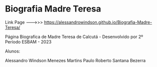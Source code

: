 # Biografia Madre Teresa

Link Page --->>> https://alessandrowindson.github.io/Biografia-Madre-Teresa/

Página Biografica de Madre Teresa de Calcutá - Desenvolvido por 2º Período ESBAM - 2023

Alunos: 

Alessandro Windson Menezes Martins
Paulo Roberto Santana Bezerra
